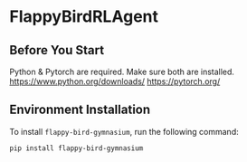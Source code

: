 # FlappyBirdRLAgent

## Before You Start
Python & Pytorch are required. Make sure both are installed.
https://www.python.org/downloads/
https://pytorch.org/

## Environment Installation
To install `flappy-bird-gymnasium`, run the following command:

    pip install flappy-bird-gymnasium

